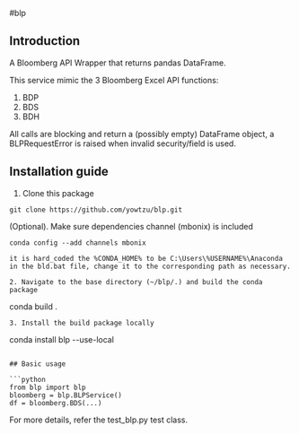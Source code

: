 #blp

## Introduction
A Bloomberg API Wrapper that returns pandas DataFrame.

This service mimic the 3 Bloomberg Excel API functions:

1. BDP
2. BDS
3. BDH

All calls are blocking and return a (possibly empty) DataFrame object, a BLPRequestError is raised when invalid security/field is used.

## Installation guide

1. Clone this package
```
git clone https://github.com/yowtzu/blp.git
```
(Optional). Make sure dependencies channel (mbonix) is included
```
conda config --add channels mbonix

it is hard_coded the %CONDA_HOME% to be C:\Users\%USERNAME%\Anaconda in the bld.bat file, change it to the corresponding path as necessary.

2. Navigate to the base directory (~/blp/.) and build the conda package
```
conda build . 
```
3. Install the build package locally
```
conda install blp --use-local
```

## Basic usage

```python
from blp import blp
bloomberg = blp.BLPService()
df = bloomberg.BDS(...)
```

For more details, refer the test_blp.py test class.

